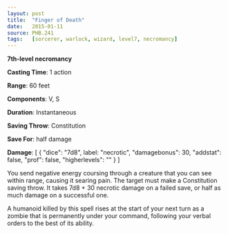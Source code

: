 ```yaml
---
layout: post
title:  "Finger of Death"
date:   2015-01-11
source: PHB.241
tags:   [sorcerer, warlock, wizard, level7, necromancy]
---
```


**7th-level necromancy**

**Casting Time**: 1 action

**Range**: 60 feet

**Components**: V, S

**Duration**: Instantaneous

**Saving Throw**: Constitution

**Save For**: half damage

**Damage**: [ { "dice": "7d8", label: "necrotic", "damagebonus": 30, "addstat": false, "prof": false, "higherlevels": "" } ]

You send negative energy coursing through a creature that you can see within range, causing it searing pain. The target must make a Constitution saving throw. It takes 7d8 + 30 necrotic damage on a failed save, or half as much damage on a successful one.

A humanoid killed by this spell rises at the start of your next turn as a zombie that is permanently under your command, following your verbal orders to the best of its ability.

